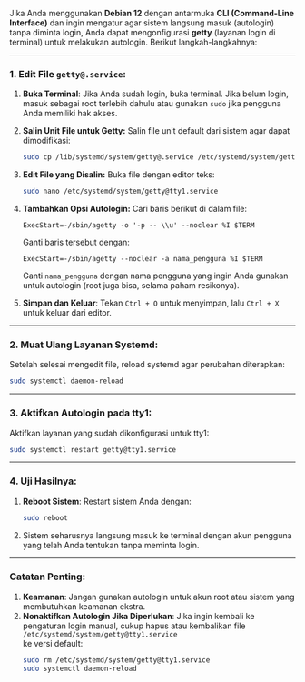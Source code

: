 Jika Anda menggunakan **Debian 12** dengan antarmuka **CLI (Command-Line Interface)** dan ingin mengatur agar sistem langsung masuk (autologin) tanpa diminta login, Anda dapat mengonfigurasi **getty** (layanan login di terminal) untuk melakukan autologin. Berikut langkah-langkahnya:

---

### **1. Edit File `getty@.service`:**
1. **Buka Terminal**:
   Jika Anda sudah login, buka terminal. Jika belum login, masuk sebagai root terlebih dahulu atau gunakan `sudo` jika pengguna Anda memiliki hak akses.
   
2. **Salin Unit File untuk Getty:**
   Salin file unit default dari sistem agar dapat dimodifikasi:
   ```bash
   sudo cp /lib/systemd/system/getty@.service /etc/systemd/system/getty@tty1.service
   ```

3. **Edit File yang Disalin:**
   Buka file dengan editor teks:
   ```bash
   sudo nano /etc/systemd/system/getty@tty1.service
   ```
   
4. **Tambahkan Opsi Autologin:**
   Cari baris berikut di dalam file:
   ```plaintext
   ExecStart=-/sbin/agetty -o '-p -- \\u' --noclear %I $TERM
   ```
   Ganti baris tersebut dengan:
   ```plaintext
   ExecStart=-/sbin/agetty --noclear -a nama_pengguna %I $TERM
   ```
   Ganti `nama_pengguna` dengan nama pengguna yang ingin Anda gunakan untuk autologin (root juga bisa, selama paham resikonya).

5. **Simpan dan Keluar**:
   Tekan `Ctrl + O` untuk menyimpan, lalu `Ctrl + X` untuk keluar dari editor.

---

### **2. Muat Ulang Layanan Systemd:**
Setelah selesai mengedit file, reload systemd agar perubahan diterapkan:
```bash
sudo systemctl daemon-reload
```

---

### **3. Aktifkan Autologin pada tty1:**
Aktifkan layanan yang sudah dikonfigurasi untuk tty1:
```bash
sudo systemctl restart getty@tty1.service
```

---

### **4. Uji Hasilnya:**
1. **Reboot Sistem**:
   Restart sistem Anda dengan:
   ```bash
   sudo reboot
   ```
2. Sistem seharusnya langsung masuk ke terminal dengan akun pengguna yang telah Anda tentukan tanpa meminta login.

---

### **Catatan Penting:**
1. **Keamanan**:
   Jangan gunakan autologin untuk akun root atau sistem yang membutuhkan keamanan ekstra.
2. **Nonaktifkan Autologin Jika Diperlukan**:
   Jika ingin kembali ke pengaturan login manual, cukup hapus atau kembalikan file `/etc/systemd/system/getty@tty1.service`  
   ke versi default:
   ```bash
   sudo rm /etc/systemd/system/getty@tty1.service
   sudo systemctl daemon-reload
   ```
